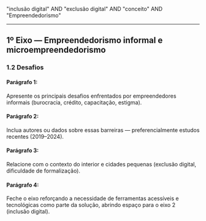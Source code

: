 "inclusão digital" AND "exclusão digital" AND "conceito" AND "Empreendedorismo"

-------


## 1º Eixo — Empreendedorismo informal e microempreendedorismo

### 1.2 Desafios

#### Parágrafo 1:

Apresente os principais desafios enfrentados por empreendedores informais (burocracia, crédito, capacitação, estigma).

#### Parágrafo 2:

Inclua autores ou dados sobre essas barreiras — preferencialmente estudos recentes (2019–2024).

#### Parágrafo 3:

Relacione com o contexto do interior e cidades pequenas (exclusão digital, dificuldade de formalização).

#### Parágrafo 4:

Feche o eixo reforçando a necessidade de ferramentas acessíveis e tecnológicas como parte da solução, abrindo espaço para o eixo 2 (inclusão digital).